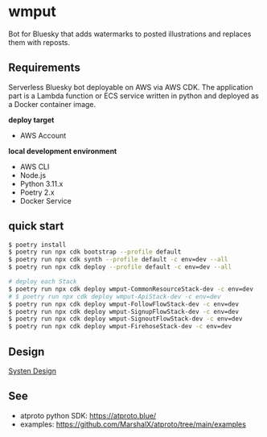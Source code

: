 # wmput

Bot for Bluesky that adds watermarks to posted illustrations and replaces them with reposts.

## Requirements

Serverless Bluesky bot deployable on AWS via AWS CDK. 
The application part is a Lambda function or ECS service written in python and deployed as a Docker container image.

**deploy target**

* AWS Account

**local development environment**

* AWS CLI
* Node.js
* Python 3.11.x
* Poetry 2.x
* Docker Service

## quick start

```bash
$ poetry install
$ poetry run npx cdk bootstrap --profile default
$ poetry run npx cdk synth --profile default -c env=dev --all
$ poetry run npx cdk deploy --profile default -c env=dev --all

# deploy each Stack
$ poetry run npx cdk deploy wmput-CommonResourceStack-dev -c env=dev
# $ poetry run npx cdk deploy wmput-ApiStack-dev -c env=dev
$ poetry run npx cdk deploy wmput-FollowFlowStack-dev -c env=dev
$ poetry run npx cdk deploy wmput-SignupFlowStack-dev -c env=dev
$ poetry run npx cdk deploy wmput-SignoutFlowStack-dev -c env=dev
$ poetry run npx cdk deploy wmput-FirehoseStack-dev -c env=dev
```

## Design

[Systen Design](docs/system-design.drawio)

## See

* atproto python SDK: https://atproto.blue/
* examples: https://github.com/MarshalX/atproto/tree/main/examples